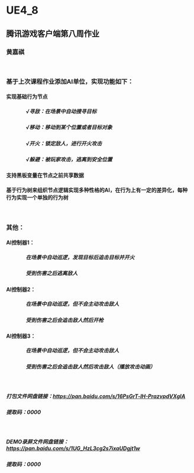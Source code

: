 # UE4_8
## 腾讯游戏客户端第八周作业
### 黄嘉祺

<br/>

### 基于上次课程作业添加AI单位，实现功能如下：
#### 实现基础行为节点
##### &nbsp;&nbsp;&nbsp;&nbsp;&nbsp;&nbsp;&nbsp;&nbsp;&nbsp;&nbsp;&nbsp;&nbsp;&nbsp;&nbsp;&nbsp;&nbsp;√寻敌：在场景中自动搜寻目标
##### &nbsp;&nbsp;&nbsp;&nbsp;&nbsp;&nbsp;&nbsp;&nbsp;&nbsp;&nbsp;&nbsp;&nbsp;&nbsp;&nbsp;&nbsp;&nbsp;√移动：移动到某个位置或者目标对象
##### &nbsp;&nbsp;&nbsp;&nbsp;&nbsp;&nbsp;&nbsp;&nbsp;&nbsp;&nbsp;&nbsp;&nbsp;&nbsp;&nbsp;&nbsp;&nbsp;√开火：锁定敌人，进行开火攻击
##### &nbsp;&nbsp;&nbsp;&nbsp;&nbsp;&nbsp;&nbsp;&nbsp;&nbsp;&nbsp;&nbsp;&nbsp;&nbsp;&nbsp;&nbsp;&nbsp;√躲避：被玩家攻击，逃离到安全位置
#### 支持黑板变量在节点之前共享数据
#### 基于行为树来组织节点逻辑实现多种性格的AI，在行为上有一定的差异化，每种行为实现一个单独的行为树

<br/>

### 其他：
#### AI控制器1：
##### &nbsp;&nbsp;&nbsp;&nbsp;&nbsp;&nbsp;&nbsp;&nbsp;&nbsp;&nbsp;&nbsp;&nbsp;&nbsp;&nbsp;&nbsp;&nbsp;在场景中自动巡逻，发现目标后追击目标并开火
##### &nbsp;&nbsp;&nbsp;&nbsp;&nbsp;&nbsp;&nbsp;&nbsp;&nbsp;&nbsp;&nbsp;&nbsp;&nbsp;&nbsp;&nbsp;&nbsp;受到伤害之后逃离敌人

#### AI控制器2：
##### &nbsp;&nbsp;&nbsp;&nbsp;&nbsp;&nbsp;&nbsp;&nbsp;&nbsp;&nbsp;&nbsp;&nbsp;&nbsp;&nbsp;&nbsp;&nbsp;在场景中自动巡逻，但不会主动攻击敌人
##### &nbsp;&nbsp;&nbsp;&nbsp;&nbsp;&nbsp;&nbsp;&nbsp;&nbsp;&nbsp;&nbsp;&nbsp;&nbsp;&nbsp;&nbsp;&nbsp;受到伤害之后会追击敌人然后开枪

#### AI控制器3：
##### &nbsp;&nbsp;&nbsp;&nbsp;&nbsp;&nbsp;&nbsp;&nbsp;&nbsp;&nbsp;&nbsp;&nbsp;&nbsp;&nbsp;&nbsp;&nbsp;在场景中自动巡逻，但不会主动攻击敌人
##### &nbsp;&nbsp;&nbsp;&nbsp;&nbsp;&nbsp;&nbsp;&nbsp;&nbsp;&nbsp;&nbsp;&nbsp;&nbsp;&nbsp;&nbsp;&nbsp;受到伤害之后会追击敌人然后攻击敌人（播放攻击动画）

<br/>

##### 打包文件网盘链接：https://pan.baidu.com/s/16PsGrT-lH-PrazvpdVXgIA
##### 提取码：0000

<br/>

#####  DEMO录屏文件网盘链接：https://pan.baidu.com/s/1UG_HzL3cg2s7ixaUDgjt1w
#####  提取码：0000
